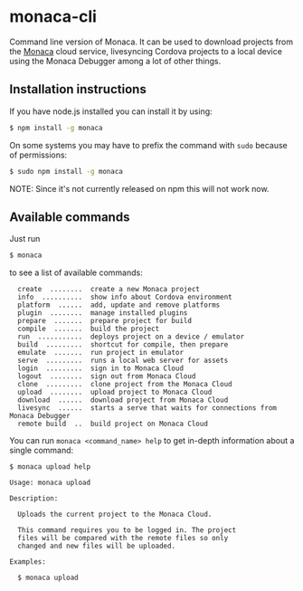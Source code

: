 monaca-cli
==========

Command line version of Monaca. It can be used to download projects from the [Monaca](http://monaca.io) cloud service, livesyncing Cordova projects to a local device using the Monaca Debugger among a lot of other things.

Installation instructions
----

If you have node.js installed you can install it by using:

```bash
$ npm install -g monaca
```

On some systems you may have to prefix the command with `sudo` because of permissions:

```bash
$ sudo npm install -g monaca
```

NOTE: Since it's not currently released on npm this will not work now.

Available commands
----

Just run 

```bash
$ monaca
```

to see a list of available commands:

```
  create  ........  create a new Monaca project
  info  ..........  show info about Cordova environment
  platform  ......  add, update and remove platforms
  plugin  ........  manage installed plugins
  prepare  .......  prepare project for build
  compile  .......  build the project
  run  ...........  deploys project on a device / emulator
  build  .........  shortcut for compile, then prepare
  emulate  .......  run project in emulator
  serve  .........  runs a local web server for assets
  login  .........  sign in to Monaca Cloud
  logout  ........  sign out from Monaca Cloud
  clone  .........  clone project from the Monaca Cloud
  upload  ........  upload project to Monaca Cloud
  download  ......  download project from Monaca Cloud
  livesync  ......  starts a serve that waits for connections from Monaca Debugger
  remote build  ..  build project on Monaca Cloud
```

You can run `monaca <command_name> help` to get in-depth information about a single command:

```
$ monaca upload help

Usage: monaca upload

Description:

  Uploads the current project to the Monaca Cloud.
  
  This command requires you to be logged in. The project
  files will be compared with the remote files so only
  changed and new files will be uploaded.

Examples:

  $ monaca upload
```
